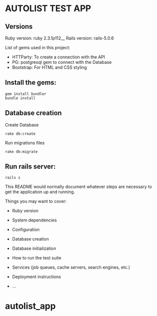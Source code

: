 # AUTOLIST TEST APP

## Versions
Ruby version: ruby 2.3.1p112__
Rails version: rails-5.0.6

List of gems used in this project:
* HTTParty: To create a connection with the API
* PG: postgresql gem to connect with the Database
* Bootstrap: For HTML and CSS styling

## Install the gems:
```
gem install bundler
bundle install
```

## Database creation
Create Database
```
rake db:create
```
Run migrations files
```
rake db:migrate
```

## Run rails server:
```
rails s
```

This README would normally document whatever steps are necessary to get the
application up and running.

Things you may want to cover:

* Ruby version

* System dependencies

* Configuration

* Database creation

* Database initialization

* How to run the test suite

* Services (job queues, cache servers, search engines, etc.)

* Deployment instructions

* ...
# autolist_app
